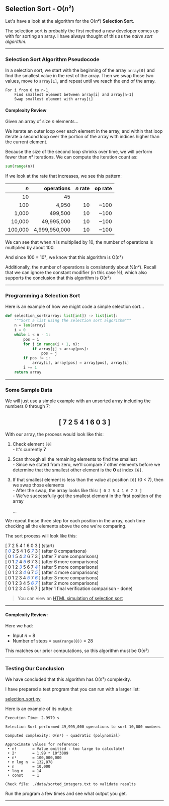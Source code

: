 ## Selection Sort - O(*n*²)

Let's have a look at the algorithm for the O(*n*²) **Selection Sort**.

The selection sort is probably the first method a new developer comes up with
for sorting an array. I have always thought of this as the *naive sort
algorithm*.

---

### Selection Sort Algorithm Pseudocode

In a selection sort, we start with the beginning of the array `array[0]` and
find the smallest value in the rest of the array. Then we swap those two values,
move to `array[1]`, and repeat until we reach the end of the array.

```pseudocode
For i from 0 to n-1
    Find smallest element between array[i] and array[n-1]
    Swap smallest element with array[i]
```

#### Complexity Review

Given an array of size *n* elements...

We iterate an outer loop over each element in the array, and within that loop
iterate a second loop over the portion of the array with indices higher than
the current element.

Because the size of the second loop shrinks over time, we will perform fewer
than *n*² iterations. We can compute the iteration count as:

```python
sum(range(n))
```

If we look at the rate that increases, we see this pattern:

|*n*|operations|*n* rate|op rate|
|-:|-:|-:|-:|
|10|45|||
|100|4,950|10|~100|
|1,000|499,500|10|~100|
|10,000|49,995,000|10|~100|
|100,000|4,999,950,000|10|~100|

We can see that when *n* is multiplied by 10, the number of operations is
multiplied by about 100.

And since 100 = 10², we know that this algorithm is O(*n*²)

Additionally, the number of operations is consistently about ½(*n*²). Recall
that we can ignore the constant modifier (in this case ½), which also 
supports the conclusion that this algorithm is O(*n*²)

---

### Programming a Selection Sort

Here is an example of how we might code a simple selection sort...

```python
def selection_sort(array: list[int]) -> list[int]:
    """Sort a list using the selection sort algorithm"""
    n = len(array)
    i = 0
    while i < n - 1:
        pos = i
        for j in range(i + 1, n):
            if array[j] < array[pos]:
                pos = j
        if pos != i:
            array[i], array[pos] = array[pos], array[i]
        i += 1
    return array
```

---

### Some Sample Data

We will just use a simple example with an unsorted array including the 
numbers 0 through 7:

## <center>[ 7  2  5  4  1  6  0  3 ]</center>

With our array, the process would look like this:

1. Check element `[0]`  
   \- It's currently **7**

2. Scan through all the remaining elements to find the smallest  
   \- Since we stated from zero, we'll compare 7 other elements before we 
   determine that the smallest other element is the **0** at index `[6]`.

3. If that smallest element is less than the value at position `[0]` (0 < 7), 
   then we swap those elements  
   \- After the swap, the array looks like this: `[ 0 2 5 4 1 6 7 3 ]`  
   \- We've successfully got the smallest element in the first position of 
      the array  
        
    ...

We repeat those three step for each position in the array, each time
checking all the elements above the one we're comparing.

The sort process will look like this:

[ 7 2 5 4 1 6 0 3 ] (start)  
[ <span style="color:cornflowerblue">***0***</span> 2 5 4 1 6 
  <span style="color:cornflowerblue">***7***</span> 3 ] (after 8 
  comparisons)  
[ 0 <span style="color:cornflowerblue">***1***</span> 5 4 
  <span style="color:cornflowerblue">***2***</span> 6 7 3 ] (after 7 
  more comparisons)  
[ 0 1 <span style="color:cornflowerblue">***2***</span> 4
  <span style="color:cornflowerblue">***5***</span> 6 7 3 ] (after 6 
  more comparisons)  
[ 0 1 2 <span style="color:cornflowerblue">***3***</span> 5 6 7
  <span style="color:cornflowerblue">***4***</span> ] (after 5 more 
  comparisons)  
[ 0 1 2 3 <span style="color:cornflowerblue">***4***</span> 6 7
  <span style="color:cornflowerblue">***5***</span> ] (after 4 more 
  comparisons)  
[ 0 1 2 3 4 <span style="color:cornflowerblue">***5***</span> 7
  <span style="color:cornflowerblue">***6***</span> ] (after 3 more 
  comparisons)  
[ 0 1 2 3 4 5 <span style="color:cornflowerblue">***6***</span>
  <span style="color:cornflowerblue">***7***</span> ] (after 2 more 
  comparisons)  
[ 0 1 2 3 4 5 6 7 ] (after 1 final verification comparison - done)
    
> You can view an
> [HTML simulation of selection sort](./html/linear_search_animation.html)

---

#### Complexity Review:

Here we had:

* Input *n* = 8
* Number of steps = `sum(range(8))` = 28

This matches our prior computations, so this algorithm must be O(*n*²)

---

### Testing Our Conclusion

We have concluded that this algorithm has O(*n*²) complexity.

I have prepared a test program that you can run with a larger list:

[selection_sort.py](./03_selection_sort.py)

Here is an example of its output:

```
Execution Time: 2.9979 s

Selection Sort performed 49,995,000 operations to sort 10,000 numbers

Computed complexity: O(n²) - quadratic (polynomial)

Approximate values for reference:
 • n!       = Value omitted - too large to calculate!
 • 2ⁿ       = 1.99 * 10^3009
 • n²       = 100,000,000
 • n log n  = 132,878
 • n        = 10,000
 • log n    = 14
 • const    = 1

Check file: ./data/sorted_integers.txt to validate results
```

Run the program a few times and see what output you get.

---
